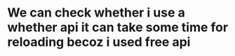 # We can check whether i use a whether api it can take some time for reloading becoz i used free api 
